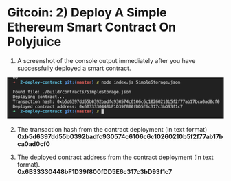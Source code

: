 # Gitcoin: 2) Deploy A Simple Ethereum Smart Contract On Polyjuice

1. A screenshot of the console output immediately after you have successfully deployed a smart contract.

![alt text](1.png)

2. The transaction hash from the contract deployment (in text format)
   <br/>
   <b>0xb5d6397dd55b0392badfc930574c6106c6c10260210b5f2f77ab17bca0ad0cf0</b>

3. The deployed contract address from the contract deployment (in text format).
   <br/>
   <b>0x6B33330448bF1D39f800fDD5E6c317c3bD93f1c7</b>
